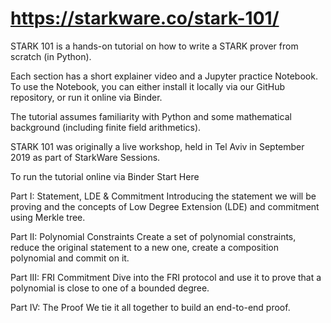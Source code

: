 # https://starkware.co/stark-101/

STARK 101 is a hands-on tutorial on how to write a STARK prover from scratch (in Python).

Each section has a short explainer video and a Jupyter practice Notebook. To use the Notebook, you can either install it locally via our GitHub repository, or run it online via Binder.

The tutorial assumes familiarity with Python and some mathematical background  (including finite field arithmetics).

STARK 101 was originally a live workshop, held in Tel Aviv in September 2019 as part of StarkWare Sessions.

To run the tutorial online via Binder Start Here

Part I: Statement, LDE & Commitment
Introducing the statement we will be proving and the concepts of Low Degree Extension (LDE) and commitment using Merkle tree.

Part II: Polynomial Constraints
Create a set of polynomial constraints, reduce the original statement to a new one, create a composition polynomial and commit on it.

Part III: FRI Commitment
Dive into the FRI protocol and use it to prove that a polynomial is close to one of a bounded degree.

Part IV: The Proof
We tie it all together to build an end-to-end proof.

